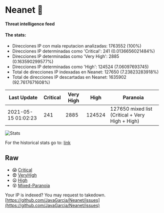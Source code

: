 # Neanet :hocho:
#### Threat intelligence feed
#### The stats:

- Direcciones IP con mala reputacion analizadas: 1763552 (100%)
- Direcciones IP determinadas como 'Critical':  241 (0.0136656021484%)
- Direcciones IP determinadas como 'Very High':  2885 (0.163590299577%)
- Direcciones IP determinadas como 'High':  124524 (7.06097693745)
- Total de direcciones IP indexadas en Neanet:  127650 (7.23823283918%)
- Total de direcciones IP descartadas en Neanet:  1635902 (92.7617671608%)

| Last Update | Critical | Very High | High | Paranoia |
| --- | --- | --- | --- | --- |
| 2021-05-15 01:02:23 | 241 | 2885 | 124524 | 127650 mixed list (Critical + Very High + High)|

![Stats](https://docs.google.com/spreadsheets/d/e/2PACX-1vSnaNMIXVabIpDJjufMlzH7poXnshF3mgd8Is1g9ytUEzVsP5my4Trn8f-xkoLLQ38xpL3HtmUexLo6/pubchart?oid=501124687&format=image)

For the historical stats go to: [link](/stats.csv)
## Raw
- :scream: [Critical](https://raw.githubusercontent.com/JavaGarcia/Neanet/master/blacklists/neanet_critical.txt)
- :fearful: [VeryHigh](https://raw.githubusercontent.com/JavaGarcia/Neanet/master/blacklists/neanet_veryHigh.txtt)
- :frowning: [High](https://raw.githubusercontent.com/JavaGarcia/Neanet/master/blacklists/neanet_high.txt)
- :dizzy_face: [Mixed-Paranoia](https://raw.githubusercontent.com/JavaGarcia/Neanet/master/blacklists/neanet_all.txt)


Your IP is indexed? You may request to takedown. [https://github.com/JavaGarcia/Neanet/issues](https://github.com/JavaGarcia/Neanet/issues)


































































































































































































































































































































































































































































































































































































































































































































































































































































































































































































































































































































































































































































































































































































































































































































































































































































































































































































































































































































































































































































































































































































































































































































































































































































































































































































































































































































































































































































































































































































































































































































































































































































































































































































































































































































































































































































































































































































































































































































































































































































































































































































































































































































































































































































































































































































































































































































































































































































































































































































































































































































































































































































































































































































































































































































































































































































































































































































































































































































































































































































































































































































































































































































































































































































































































































